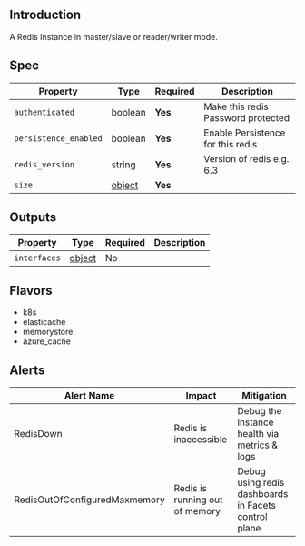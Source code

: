 ## Introduction

A Redis Instance in master/slave or reader/writer mode.

## Spec

| Property              | Type                                    | Required | Description                        |
|-----------------------|-----------------------------------------|----------|------------------------------------|
| `authenticated`       | boolean                                 | **Yes**  | Make this redis Password protected |
| `persistence_enabled` | boolean                                 | **Yes**  | Enable Persistence for this redis  |
| `redis_version`       | string                                  | **Yes**  | Version of redis e.g. 6.3          |
| `size`                | [object](../../traits/reader-writer.md) | **Yes**  |                                    |

## Outputs

| Property     | Type                                                      | Required | Description |
|--------------|-----------------------------------------------------------|----------|-------------|
| `interfaces` | [object](../../traits/reader-writer-interfaces.schema.md) | No       |             |


## Flavors

- k8s
- elasticache
- memorystore
- azure_cache

## Alerts

| Alert Name                    | Impact                         | Mitigation                                           |
|-------------------------------|--------------------------------|------------------------------------------------------|
| RedisDown                     | Redis is inaccessible          | Debug the instance health via metrics & logs         |
 | RedisOutOfConfiguredMaxmemory | Redis is running out of memory | Debug using redis dashboards in Facets control plane |

